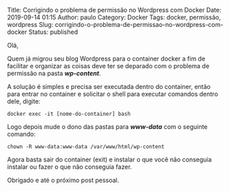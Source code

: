 Title: Corrigindo o problema de permissão no Wordpress com Docker
Date: 2019-09-14 01:15
Author: paulo
Category: Docker
Tags: docker, permissão, wordpress
Slug: corrigindo-o-problema-de-permissao-no-wordpress-com-docker
Status: published

<!-- wp:paragraph -->

Olá,

Quem já migrou seu blog Wordpress para o container docker a fim de facilitar e organizar as coisas deve ter se deparado com o problema de permissão na pasta ***wp-content***.

A solução é simples e precisa ser executada dentro do container, então para entrar no container e solicitar o shell para executar comandos dentro dele, digite:

<!-- /wp:paragraph -->

<!-- wp:enlighter/codeblock -->

``` {.EnlighterJSRAW enlighter-language="generic" enlighter-theme="" enlighter-highlight="" enlighter-linenumbers="" enlighter-lineoffset="" enlighter-title="" enlighter-group=""}
docker exec -it [nome-do-container] bash
```

<!-- /wp:enlighter/codeblock -->

<!-- wp:paragraph -->

Logo depois mude o dono das pastas para ***www-data*** com o seguinte comando:

<!-- /wp:paragraph -->

<!-- wp:enlighter/codeblock -->

``` {.EnlighterJSRAW enlighter-language="generic" enlighter-theme="" enlighter-highlight="" enlighter-linenumbers="" enlighter-lineoffset="" enlighter-title="" enlighter-group=""}
chown -R www-data:www-data /var/www/html/wp-content
```

<!-- /wp:enlighter/codeblock -->

<!-- wp:paragraph -->

Agora basta sair do container (exit) e instalar o que você não conseguia instalar ou fazer o que não conseguia fazer.

Obrigado e até o próximo post pessoal.

<!-- /wp:paragraph -->
